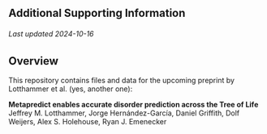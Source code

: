 ## Additional Supporting Information
###### Last updated 2024-10-16

## Overview
This repository contains files and data for the upcoming preprint by Lotthammer et al. (yes, another one):

**Metapredict enables accurate disorder prediction across the Tree of Life**
Jeffrey M. Lotthammer, Jorge Hernández-García, Daniel Griffith, Dolf Weijers, Alex S. Holehouse, Ryan J. Emenecker




